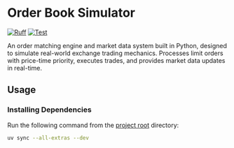 # Order Book Simulator

[![Ruff](https://img.shields.io/endpoint?url=https://raw.githubusercontent.com/astral-sh/ruff/main/assets/badge/v2.json)](https://github.com/astral-sh/ruff)
[![Test](https://github.com/IsaacCheng9/order-book-simulator/actions/workflows/test.yml/badge.svg)](https://github.com/IsaacCheng9/order-book-simulator/actions/workflows/test.yml)

An order matching engine and market data system built in Python, designed to
simulate real-world exchange trading mechanics. Processes limit orders with
price-time priority, executes trades, and provides market data updates in
real-time.

## Usage

### Installing Dependencies

Run the following command from the [project root](./) directory:

```bash
uv sync --all-extras --dev
```
